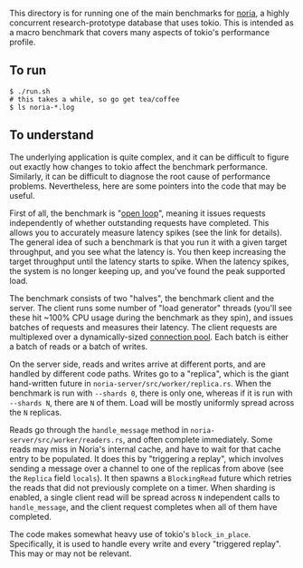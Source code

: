 This directory is for running one of the main benchmarks for
[noria](https://github.com/mit-pdos/noria), a highly concurrent
research-prototype database that uses tokio. This is intended as a macro
benchmark that covers many aspects of tokio's performance profile.

## To run

```console
$ ./run.sh
# this takes a while, so go get tea/coffee
$ ls noria-*.log
```

## To understand

The underlying application is quite complex, and it can be difficult to
figure out exactly how changes to tokio affect the benchmark
performance. Similarly, it can be difficult to diagnose the root cause
of performance problems. Nevertheless, here are some pointers into the
code that may be useful.

First of all, the benchmark is "[open
loop](https://www.usenix.org/legacy/event/nsdi06/tech/full_papers/schroeder/schroeder.pdf)",
meaning it issues requests independently of whether outstanding requests
have completed. This allows you to accurately measure latency spikes
(see the link for details). The general idea of such a benchmark is that
you run it with a given target throughput, and you see what the latency
is. You then keep increasing the target throughput until the latency
starts to spike. When the latency spikes, the system is no longer
keeping up, and you've found the peak supported load.

The benchmark consists of two "halves", the benchmark client and the
server. The client runs some number of "load generator" threads (you'll
see these hit ~100% CPU usage during the benchmark as they spin), and
issues batches of requests and measures their latency. The client
requests are multiplexed over a dynamically-sized [connection
pool](https://docs.rs/tower-balance/0.3.0/tower_balance/pool/index.html).
Each batch is either a batch of reads or a batch of writes.

On the server side, reads and writes arrive at different ports, and are
handled by different code paths. Writes go to a "replica", which is the
giant hand-written future in `noria-server/src/worker/replica.rs`. When
the benchmark is run with `--shards 0`, there is only one, whereas if it
is run with `--shards N`, there are `N` of them. Load will be mostly
uniformly spread across the `N` replicas.

Reads go through the `handle_message` method in
`noria-server/src/worker/readers.rs`, and often complete immediately.
Some reads may miss in Noria's internal cache, and have to wait for that
cache entry to be populated. It does this by "triggering a replay",
which involves sending a message over a channel to one of the replicas
from above (see the `Replica` field `locals`). It then spawns a
`BlockingRead` future which retries the reads that did not previously
complete on a timer. When sharding is enabled, a single client read will
be spread across `N` independent calls to `handle_message`, and the
client request completes when all of them have completed.

The code makes somewhat heavy use of tokio's `block_in_place`.
Specifically, it is used to handle every write and every "triggered
replay". This may or may not be relevant.
